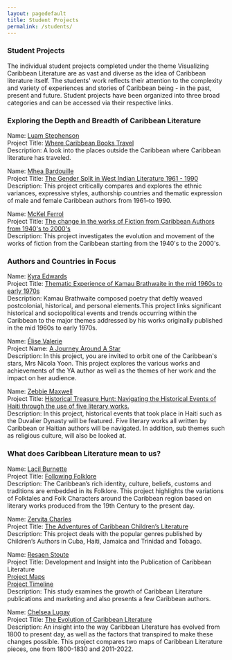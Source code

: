 ```yaml
---
layout: pagedefault
title: Student Projects
permalink: /students/
---
```

<div class="page_title"><h3>Student Projects</h3></div>

The individual student projects completed under the theme Visualizing Caribbean Literature are as vast and diverse as the idea of Caribbean literature itself. The students' work reflects their attention to the complexity and variety of experiences and stories of Caribbean being -  in the past, present and future. Student projects have been organized into three broad categories and can be accessed via their respective links.  





### Exploring the Depth and Breadth of Caribbean Literature




Name: <a href="https://lammms.github.io/luamjekyll/about/" target="_blank">Luam Stephenson  </a><br>
Project Title: [Where Caribbean Books Travel](https://storymaps.arcgis.com/stories/34ace083ee314ac28b008b92bd248347)  
Description: A look into the places outside the Caribbean where Caribbean literature has traveled.  



Name: <a href="https://bardouillemhea.github.io/mheab/about/" target="_blank">Mhea Bardouille </a> <br>
Project Title: [The Gender Split in West Indian Literature 1961 - 1990](https://bardouillemhea.github.io/mhea_DH/)  
Description: This project critically compares and explores the ethnic variances, expressive styles, authorship countries and thematic expression of male and female Caribbean authors from 1961–to 1990.  



Name: <a href="https://mferrol.github.io/mfjekyll/about/" target="_blank">McKel Ferrol  </a> <br>
Project Title: [The change in the works of Fiction from Caribbean Authors from 1940's to 2000's](http://createcaribbean.org/internprojects/mckelferrol.html)  
Description: This project investigates the evolution and movement of the works of fiction from the Caribbean starting from the 1940's to the 2000's.  




### Authors and Countries in Focus  


Name: <a href="https://kyra-e.github.io/kyrae/about/" target="_blank">Kyra Edwards </a> <br>
Project Title: [Thematic Experience of Kamau Brathwaite in the mid 1960s to early 1970s](http://createcaribbean.org/internprojects/kyraedwards.html)  
Description: Kamau Brathwaite composed poetry that deftly weaved postcolonial, historical, and personal elements.This project links significant historical and sociopolitical events and trends occurring within the Caribbean to the major themes addressed by his works originally published in the mid 1960s to early 1970s.  



Name: <a href="https://lise767.github.io/ejekyll/about/" target="_blank">Élise Valerie  </a> <br>
Project Name: [A Journey Around A Star](http://createcaribbean.org/internprojects/elisevalerie.html)  
Description: In this project, you are invited to orbit one of the Caribbean's stars, Mrs Nicola Yoon. This project explores the various works and  achievements of the YA author as well as the themes of her work and the impact on her audience.  



Name: <a href="https://zmcreate18.github.io/zcamjekyll/about/" target="_blank">Zebbie Maxwell  </a> <br>
Project Title: [Historical Treasure Hunt: Navigating the Historical Events of Haiti through the use of five literary works.](https://dominicadh.org/zebbie/)  
Description: In this project, historical events that took place in Haiti such as the Duvalier Dynasty will be featured. Five literary works all written by Caribbean or Haitian authors will be navigated. In addition, sub themes such as religious culture, will also be looked at.  




### What does Caribbean Literature mean to us?  


Name: <a href="https://lacil727.github.io/lacilb/about/" target="_blank">Lacil Burnette  </a> <br>
Project Title: [Following Folklore](https://storymaps.arcgis.com/stories/de8e3bf782324d879f370693d84e9920)  
Description: The Caribbean’s rich identity, culture, beliefs, customs and traditions are embedded in its Folklore. This project highlights the variations of Folktales and Folk Characters around the Caribbean region based on literary works produced from the 19th Century to the present day.  



Name: <a href="https://zervitac.github.io/ZervitaCJekyll/about/" target="_blank">Zervita Charles  </a> <br>
Project Title: [The Adventures of Caribbean Children’s Literature](http://createcaribbean.org/internprojects/zervitacharles.html)  
Description: This project deals with the popular genres published by Children’s Authors in Cuba, Haiti, Jamaica and Trinidad and Tobago.  



Name: <a href="https://resaens.github.io/Resaens/about/" target="_blank">Resaen Stoute  </a> <br>
Project Title: Development and Insight into the Publication of Caribbean Literature  
[Project Maps](https://storymaps.arcgis.com/stories/e4453074d37340798aee33576e0b0d0d)  
[Project Timeline](https://storymaps.arcgis.com/stories/a52023cc477641679a1e644e74e252d0)  
Description: This study examines the growth of Caribbean Literature publications and marketing and also presents a few Caribbean authors.  



Name: <a href="https://chelsealugay.github.io/Chelseal/about/" target="_blank">Chelsea Lugay  </a> <br>
Project Title: [The Evolution of Caribbean Literature](https://storymaps.arcgis.com/stories/e8c52e194b94431c9bfdcd831f41e0ad)  
Description: An insight into the way Caribbean Literature has evolved from 1800 to present day, as well as the factors that transpired to make these changes possible. This project compares two maps of Caribbean Literature pieces, one from 1800-1830 and 2011-2022.  
